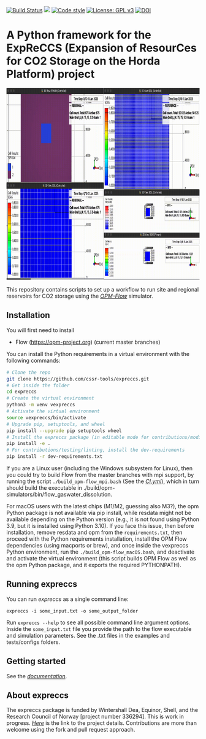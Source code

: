 [![Build Status](https://github.com/cssr-tools/expreccs/actions/workflows/CI.yml/badge.svg)](https://github.com/cssr-tools/expreccs/actions/workflows/CI.yml)
<a href="https://www.python.org/"><img src="https://img.shields.io/badge/python-3.8%20|%203.9%20|%203.10%20|%203.11-blue.svg"></a>
[![Code style](https://img.shields.io/badge/code%20style-black-000000.svg)](https://github.com/ambv/black)
[![License: GPL v3](https://img.shields.io/badge/License-GPLv3-blue.svg)](https://www.gnu.org/licenses/gpl-3.0)
[![DOI](https://zenodo.org/badge/619946083.svg)](https://zenodo.org/badge/latestdoi/619946083)

# A Python framework for the ExpReCCS (Expansion of ResourCes for CO2 Storage on the Horda Platform) project

<img src="docs/text/figs/expreccs.gif" width="830" height="500">

This repository contains scripts to set up a workflow to run site and regional reservoirs for CO2 storage using the [_OPM-Flow_](https://opm-project.org/?page_id=19) simulator.

## Installation
You will first need to install
* Flow (https://opm-project.org) (current master branches)

You can install the Python requirements in a virtual environment with the following commands:

```bash
# Clone the repo
git clone https://github.com/cssr-tools/expreccs.git
# Get inside the folder
cd expreccs
# Create the virtual environment
python3 -m venv vexpreccs
# Activate the virtual environment
source vexpreccs/bin/activate
# Upgrade pip, setuptools, and wheel
pip install --upgrade pip setuptools wheel
# Install the expreccs package (in editable mode for contributions/modifications; otherwise, pip install .)
pip install -e .
# For contributions/testing/linting, install the dev-requirements
pip install -r dev-requirements.txt
``` 

If you are a Linux user (including the Windows subsystem for Linux), then you could try to build Flow from the master branches with mpi support, by running the script `./build_opm-flow_mpi.bash` (See the [_CI.yml_](https://github.com/cssr-tools/expreccs/blob/main/.github/workflows/CI.yml)), which in turn should build the executable in ./build/opm-simulators/bin/flow_gaswater_dissolution. 

For macOS users with the latest chips (M1/M2, guessing also M3?), the opm Python package is not available via pip install, while resdata might not be available depending on the Python version (e.g., it is not found using Python 3.9, but it is installed using Python 3.10). If you face this issue, then before installation, remove resdata and opm from the `requirements.txt`, then proceed with the Python requirements installation, install the OPM Flow dependencies (using macports or brew), and once inside the vexpreccs Python environment, run the `./build_opm-flow_macOS.bash`, and deactivate and activate the virtual environment (this script builds OPM Flow as well as the opm Python package, and it exports the required PYTHONPATH).

## Running expreccs
You can run _expreccs_ as a single command line:
```
expreccs -i some_input.txt -o some_output_folder
```
Run `expreccs --help` to see all possible command line argument options. Inside the `some_input.txt` file you provide the path to the
flow executable and simulation parameters. See the .txt files in the examples and tests/configs folders.

## Getting started
See the [_documentation_](https://cssr-tools.github.io/expreccs/introduction.html). 

## About expreccs
The expreccs package is funded by Wintershall Dea, Equinor, Shell, and the Research Council of Norway [project number 336294].
This is work in progress. [_Here_](https://www.norceresearch.no/en/projects/expansion-of-resources-for-co2-storage-on-the-horda-platform-expreccs) is the link to the project details.
Contributions are more than welcome using the fork and pull request approach.
